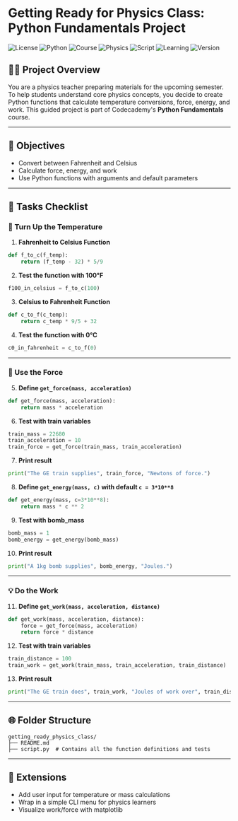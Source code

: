 # Getting Ready for Physics Class: Python Fundamentals Project
![License](https://img.shields.io/badge/license-MIT-blue)
![Python](https://img.shields.io/badge/made%20with-Python-3776AB)
![Course](https://img.shields.io/badge/Source-Codecademy-8A2BE2)
![Physics](https://img.shields.io/badge/Topic-Physics%20Fundamentals-lightgrey)
![Script](https://img.shields.io/badge/Tool-Python%20Script-yellow)
![Learning](https://img.shields.io/badge/Level-Beginner-brightgreen)
![Version](https://img.shields.io/badge/version-1.0-green)


## 👩‍🏫 Project Overview
You are a physics teacher preparing materials for the upcoming semester. To help students understand core physics concepts, you decide to create Python functions that calculate temperature conversions, force, energy, and work. This guided project is part of Codecademy's **Python Fundamentals** course.

---

## 📆 Objectives
- Convert between Fahrenheit and Celsius  
- Calculate force, energy, and work  
- Use Python functions with arguments and default parameters

---

## 🔢 Tasks Checklist

### 🔌 Turn Up the Temperature

1. **Fahrenheit to Celsius Function**  
```python
def f_to_c(f_temp):
    return (f_temp - 32) * 5/9
```

2. **Test the function with 100°F**  
```python
f100_in_celsius = f_to_c(100)
```

3. **Celsius to Fahrenheit Function**  
```python
def c_to_f(c_temp):
    return c_temp * 9/5 + 32
```

4. **Test the function with 0°C**  
```python
c0_in_fahrenheit = c_to_f(0)
```

---

### 🚀 Use the Force

5. **Define `get_force(mass, acceleration)`**  
```python
def get_force(mass, acceleration):
    return mass * acceleration
```

6. **Test with train variables**  
```python
train_mass = 22680
train_acceleration = 10
train_force = get_force(train_mass, train_acceleration)
```

7. **Print result**  
```python
print("The GE train supplies", train_force, "Newtons of force.")
```

8. **Define `get_energy(mass, c)` with default `c = 3*10**8`**  
```python
def get_energy(mass, c=3*10**8):
    return mass * c ** 2
```

9. **Test with bomb_mass**  
```python
bomb_mass = 1
bomb_energy = get_energy(bomb_mass)
```

10. **Print result**  
```python
print("A 1kg bomb supplies", bomb_energy, "Joules.")
```

---

### 💡 Do the Work

11. **Define `get_work(mass, acceleration, distance)`**  
```python
def get_work(mass, acceleration, distance):
    force = get_force(mass, acceleration)
    return force * distance
```

12. **Test with train variables**  
```python
train_distance = 100
train_work = get_work(train_mass, train_acceleration, train_distance)
```

13. **Print result**  
```python
print("The GE train does", train_work, "Joules of work over", train_distance, "meters.")
```

---

## 🌐 Folder Structure
```plaintext
getting_ready_physics_class/
├── README.md
├── script.py  # Contains all the function definitions and tests
```

---

## 🚀 Extensions
- Add user input for temperature or mass calculations  
- Wrap in a simple CLI menu for physics learners  
- Visualize work/force with matplotlib

